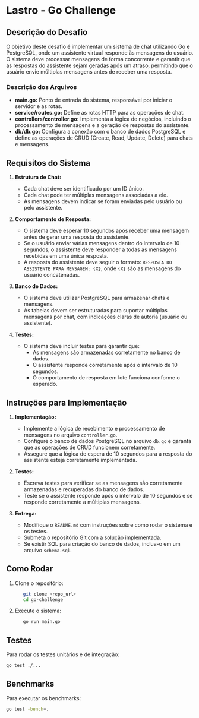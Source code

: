# Lastro - Go Challenge

## Descrição do Desafio

O objetivo deste desafio é implementar um sistema de chat utilizando Go e PostgreSQL, onde um assistente virtual responde às mensagens do usuário. O sistema deve processar mensagens de forma concorrente e garantir que as respostas do assistente sejam geradas após um atraso, permitindo que o usuário envie múltiplas mensagens antes de receber uma resposta.

### Descrição dos Arquivos

- **main.go:** Ponto de entrada do sistema, responsável por iniciar o servidor e as rotas.
- **service/routes.go:** Define as rotas HTTP para as operações de chat.
- **controllers/controller.go:** Implementa a lógica de negócios, incluindo o processamento de mensagens e a geração de respostas do assistente.
- **db/db.go:** Configura a conexão com o banco de dados PostgreSQL e define as operações de CRUD (Create, Read, Update, Delete) para chats e mensagens.

## Requisitos do Sistema

1. **Estrutura de Chat:**
    - Cada chat deve ser identificado por um ID único.
    - Cada chat pode ter múltiplas mensagens associadas a ele.
    - As mensagens devem indicar se foram enviadas pelo usuário ou pelo assistente.

2. **Comportamento de Resposta:**
    - O sistema deve esperar 10 segundos após receber uma mensagem antes de gerar uma resposta do assistente.
    - Se o usuário enviar várias mensagens dentro do intervalo de 10 segundos, o assistente deve responder a todas as mensagens recebidas em uma única resposta.
    - A resposta do assistente deve seguir o formato: `RESPOSTA DO ASSISTENTE PARA MENSAGEM: {X}`, onde `{X}` são as mensagens do usuário concatenadas.

3. **Banco de Dados:**
    - O sistema deve utilizar PostgreSQL para armazenar chats e mensagens.
    - As tabelas devem ser estruturadas para suportar múltiplas mensagens por chat, com indicações claras de autoria (usuário ou assistente).

4. **Testes:**
    - O sistema deve incluir testes para garantir que:
        - As mensagens são armazenadas corretamente no banco de dados.
        - O assistente responde corretamente após o intervalo de 10 segundos.
        - O comportamento de resposta em lote funciona conforme o esperado.

## Instruções para Implementação

1. **Implementação:**
    - Implemente a lógica de recebimento e processamento de mensagens no arquivo `controller.go`.
    - Configure o banco de dados PostgreSQL no arquivo `db.go` e garanta que as operações de CRUD funcionem corretamente.
    - Assegure que a lógica de espera de 10 segundos para a resposta do assistente esteja corretamente implementada.

2. **Testes:**
    - Escreva testes para verificar se as mensagens são corretamente armazenadas e recuperadas do banco de dados.
    - Teste se o assistente responde após o intervalo de 10 segundos e se responde corretamente a múltiplas mensagens.

3. **Entrega:**
    - Modifique o `README.md` com instruções sobre como rodar o sistema e os testes.
    - Submeta o repositório Git com a solução implementada.
    - Se existir SQL para criação do banco de dados, inclua-o em um arquivo `schema.sql`.

## Como Rodar

1. Clone o repositório:
    ```bash
       git clone <repo_url>
       cd go-challenge
    ```
2. Execute o sistema:
    ```bash
       go run main.go
    ```
   
## Testes

Para rodar os testes unitários e de integração:
```bash
go test ./...
```

## Benchmarks
Para executar os benchmarks:
```bash
go test -bench=.
```